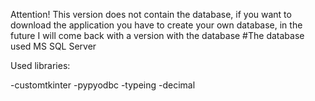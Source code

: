Attention! This version does not contain the database, if you want to download the application you have to create your own database, in the future I will come back with a version with the database
#The database used MS SQL Server

Used libraries:

-customtkinter
-pypyodbc
-typeing
-decimal
